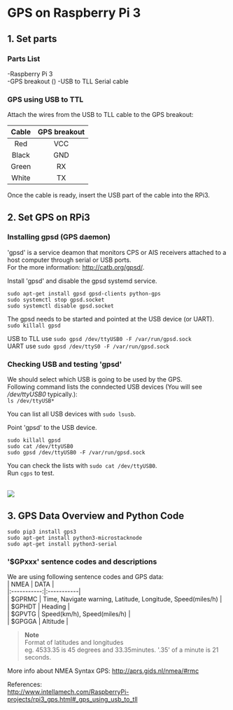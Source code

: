 # GPS on Raspberry Pi 3  

## 1. Set parts  

### Parts List  
-Raspberry Pi 3  
-GPS breakout ()
-USB to TLL Serial cable  

### GPS using USB to TTL
Attach the wires from the USB to TLL cable to the GPS breakout:  

| Cable | GPS breakout |   
|:-----------:|:-----------:|  
| Red | VCC |  
| Black | GND |  
| Green | RX |  
| White | TX |  

Once the cable is ready, insert the USB part of the cable into the RPi3. 

 
## 2. Set GPS on RPi3 

### Installing gpsd (GPS daemon)  
'gpsd' is a service deamon that monitors CPS or AIS receivers attached to a host computer through serial or USB ports.  
 For the more information: http://catb.org/gpsd/.  

Install 'gpsd' and disable the gpsd systemd service.  
```
sudo apt-get install gpsd gpsd-clients python-gps  
sudo systemctl stop gpsd.socket  
sudo systemctl disable gpsd.socket  
```  

The gpsd needs to be started and pointed at the USB device (or UART).  
`sudo killall gpsd`  


USB to TLL use `sudo gpsd /dev/ttyUSB0 -F /var/run/gpsd.sock`  
UART use `sudo gpsd /dev/ttyS0 -F /var/run/gpsd.sock`  


### Checking USB and testing 'gpsd'  
We should select which USB is going to be used by the GPS.  
Following command lists the conndected USB devices (You will see _/dev/ttyUSB0_ typically.):  
`ls /dev/ttyUSB*`  
 
 You can list all USB devices with `sudo lsusb`.  
 
 
 Point 'gpsd' to the USB device.  
 ```
 sudo killall gpsd
 sudo cat /dev/ttyUSB0
 sudo gpsd /dev/ttyUSB0 -F /var/run/gpsd.sock  
  ```  
  
  You can check the lists with `sudo cat /dev/ttyUSB0`.  
  Run `cgps` to test.  
  <br>  
  
![](https://github.com/EllieDJeon/RaspberryPi/IMG/gps_1.PNG)

  
  

## 3. GPS Data Overview and Python Code  
```  
sudo pip3 install gps3  
sudo apt-get install python3-microstacknode  
sudo apt-get install python3-serial  
```  

### '$GPxxx' sentence codes and descriptions  
We are using following sentence codes and GPS data:  
| NMEA | DATA |   
|:-----------:|:-----------|  
| $GPRMC | Time, Navigate warning, Latitude, Longitude, Speed(miles/h) |  
| $GPHDT | Heading |  
| $GPVTG | Speed(km/h), Speed(miles/h) |  
| $GPGGA | Altitude |  


> __Note__  
> Format of latitudes and longitudes  
> eg. 4533.35 is 45 degrees and 33.35minutes. '.35' of a minute is 21 seconds.  


More info about NMEA Syntax GPS: http://aprs.gids.nl/nmea/#rmc



 
References:  
http://www.intellamech.com/RaspberryPi-projects/rpi3_gps.html#_gps_using_usb_to_tll  


